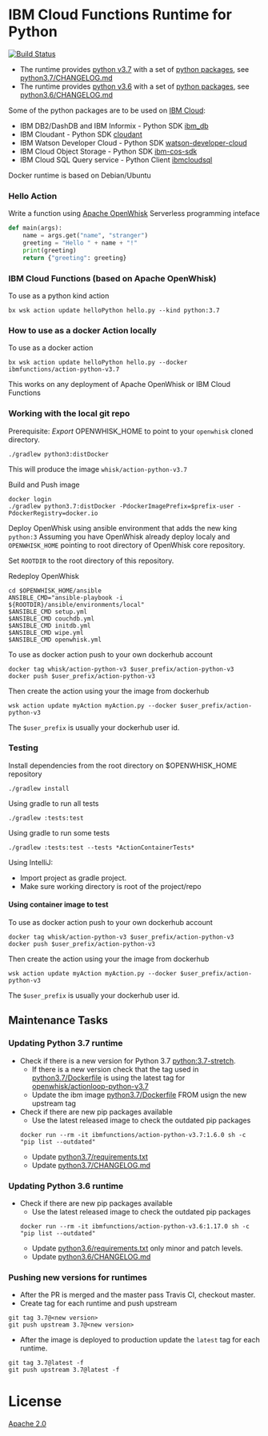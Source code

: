# IBM Cloud Functions Runtime for Python
[![Build Status](https://travis-ci.com/ibm-functions/runtime-python.svg?branch=master)](https://travis-ci.com/ibm-functions/runtime-python)

- The runtime provides [python v3.7](python3.7/) with a set of [python packages](python3.7/requirements.txt), see [python3.7/CHANGELOG.md](python3.7/CHANGELOG.md)
- The runtime provides [python v3.6](python3.6/) with a set of [python packages](python3.6/requirements.txt), see [python3.6/CHANGELOG.md](python3.6/CHANGELOG.md)

Some of the python packages are to be used on [IBM Cloud](https://cloud.ibm.com):
- IBM DB2/DashDB and IBM Informix - Python SDK [ibm_db](https://pypi.python.org/pypi/ibm_db)
- IBM Cloudant - Python SDK [cloudant](https://pypi.python.org/pypi/cloudant)
- IBM Watson Developer Cloud - Python SDK [watson-developer-cloud](https://pypi.python.org/pypi/watson-developer-cloud)
- IBM Cloud Object Storage - Python SDK [ibm-cos-sdk](https://pypi.python.org/pypi/ibm-cos-sdk)
- IBM Cloud SQL Query service - Python Client [ibmcloudsql](https://pypi.org/project/ibmcloudsql/)

Docker runtime is based on Debian/Ubuntu

### Hello Action
Write a function using [Apache OpenWhisk](https://apache.openwhisk.org) Serverless programming inteface
```python
def main(args):
    name = args.get("name", "stranger")
    greeting = "Hello " + name + "!"
    print(greeting)
    return {"greeting": greeting}
```

### IBM Cloud Functions (based on Apache OpenWhisk)
To use as a python kind action
```
bx wsk action update helloPython hello.py --kind python:3.7
```

### How to use as a docker Action locally
To use as a docker action
```
bx wsk action update helloPython hello.py --docker ibmfunctions/action-python-v3.7
```
This works on any deployment of Apache OpenWhisk or IBM Cloud Functions



### Working with the local git repo
Prerequisite: *Export* OPENWHISK_HOME to point to your `openwhisk` cloned directory.

```
./gradlew python3:distDocker
```
This will produce the image `whisk/action-python-v3.7`

Build and Push image
```
docker login
./gradlew python3.7:distDocker -PdockerImagePrefix=$prefix-user -PdockerRegistry=docker.io
```

Deploy OpenWhisk using ansible environment that adds the new king `python:3`
Assuming you have OpenWhisk already deploy localy and `OPENWHISK_HOME` pointing to root directory of OpenWhisk core repository.

Set `ROOTDIR` to the root directory of this repository.

Redeploy OpenWhisk
```
cd $OPENWHISK_HOME/ansible
ANSIBLE_CMD="ansible-playbook -i ${ROOTDIR}/ansible/environments/local"
$ANSIBLE_CMD setup.yml
$ANSIBLE_CMD couchdb.yml
$ANSIBLE_CMD initdb.yml
$ANSIBLE_CMD wipe.yml
$ANSIBLE_CMD openwhisk.yml
```

To use as docker action push to your own dockerhub account
```
docker tag whisk/action-python-v3 $user_prefix/action-python-v3
docker push $user_prefix/action-python-v3
```
Then create the action using your the image from dockerhub
```
wsk action update myAction myAction.py --docker $user_prefix/action-python-v3
```
The `$user_prefix` is usually your dockerhub user id.


### Testing
Install dependencies from the root directory on $OPENWHISK_HOME repository
```
./gradlew install
```

Using gradle to run all tests
```
./gradlew :tests:test
```
Using gradle to run some tests
```
./gradlew :tests:test --tests *ActionContainerTests*
```
Using IntelliJ:
- Import project as gradle project.
- Make sure working directory is root of the project/repo


#### Using container image to test
To use as docker action push to your own dockerhub account
```
docker tag whisk/action-python-v3 $user_prefix/action-python-v3
docker push $user_prefix/action-python-v3
```
Then create the action using your the image from dockerhub
```
wsk action update myAction myAction.py --docker $user_prefix/action-python-v3
```
The `$user_prefix` is usually your dockerhub user id.


## Maintenance Tasks

### Updating Python 3.7 runtime
- Check if there is a new version for Python 3.7 [python:3.7-stretch](https://hub.docker.com/_/python/).
  - If there is a new version check that the tag used in [python3.7/Dockerfile](python3.7/Dockerfile) is using the latest tag for [openwhisk/actionloop-python-v3.7](https://hub.docker.com/r/openwhisk/actionloop-python-v3.7/tags)
  - Update the ibm image [python3.7/Dockerfile](python3.7/Dockerfile) FROM usign the new upstream tag
- Check if there are new pip packages available
  - Use the latest released image to check the outdated pip packages
  ```
  docker run --rm -it ibmfunctions/action-python-v3.7:1.6.0 sh -c "pip list --outdated"
  ```
  - Update [python3.7/requirements.txt](python3.7/requirements.txt)
  - Update [python3.7/CHANGELOG.md](python3.7/CHANGELOG.md)

### Updating Python 3.6 runtime
- Check if there are new pip packages available
  - Use the latest released image to check the outdated pip packages
  ```
  docker run --rm -it ibmfunctions/action-python-v3.6:1.17.0 sh -c "pip list --outdated"
  ```
  - Update [python3.6/requirements.txt](python3.6/requirements.txt) only minor and patch levels.
  - Update [python3.6/CHANGELOG.md](python3.6/CHANGELOG.md)

### Pushing new versions for runtimes
- After the PR is merged and the master pass Travis CI, checkout master.
- Create tag for each runtime and push upstream
```
git tag 3.7@<new version>
git push upstream 3.7@<new version>
```
- After the image is deployed to production update the `latest` tag for each runtime.
```
git tag 3.7@latest -f
git push upstream 3.7@latest -f
```


# License
[Apache 2.0](LICENSE.txt)
